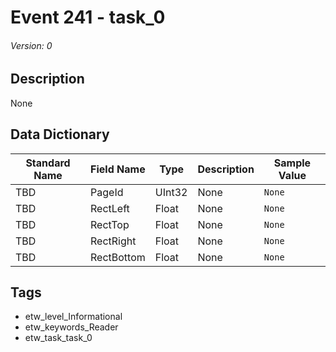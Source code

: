 # Event 241 - task_0
###### Version: 0

## Description
None

## Data Dictionary
|Standard Name|Field Name|Type|Description|Sample Value|
|---|---|---|---|---|
|TBD|PageId|UInt32|None|`None`|
|TBD|RectLeft|Float|None|`None`|
|TBD|RectTop|Float|None|`None`|
|TBD|RectRight|Float|None|`None`|
|TBD|RectBottom|Float|None|`None`|

## Tags
* etw_level_Informational
* etw_keywords_Reader
* etw_task_task_0